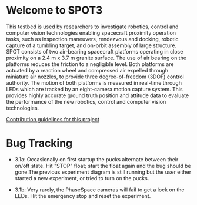 # Welcome to SPOT3

This testbed is used by researchers to investigate robotics, control and computer vision technologies enabling spacecraft proximity operation tasks, such as inspection maneuvers, rendezvous and docking, robotic capture of a tumbling target, and on-orbit assembly of large structure. SPOT consists of two air-bearing spacecraft platforms operating in close proximity on a 2.4 m x 3.7 m granite surface. The use of air bearing on the platforms reduces the friction to a negligible level. Both platforms are actuated by a reaction wheel and compressed air expelled through miniature air nozzles, to provide three degree-of-freedom (3DOF) control authority. The motion of both platforms is measured in real-time through LEDs which are tracked by an eight-camera motion capture system. This provides highly accurate ground truth position and attitude data to evaluate the performance of the new robotics, control and computer vision technologies.

[Contribution guidelines for this project](Picture/GRIPPER.pdf)

# Bug Tracking

- 3.1a: Occasionally on first startup the pucks alternate between their on/off state. Hit "STOP" float; start the float again and the bug should be gone.The previous experiment diagram is still running but the user 
          either started a new experiment, or tried to turn on the pucks.

- 3.1b: Very rarely, the PhaseSpace cameras will fail to get a lock on the
       LEDs. Hit the emergency stop and reset the experiment.
